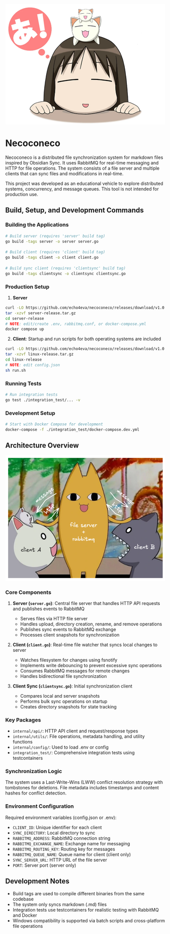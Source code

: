 ![necoconeco](assets/necoconeco.jpg)

# Necoconeco

Necoconeco is a distributed file synchronization system for markdown files inspired by Obsidian Sync. It uses RabbitMQ for real-time messaging and HTTP for file operations. The system consists of a file server and multiple clients that can sync files and modifications in real-time.

This project was developed as an educational vehicle to explore distributed systems, concurrency, and message queues. This tool is not intended for production use.

## Build, Setup, and Development Commands

### Building the Applications

```bash
# Build server (requires 'server' build tag)
go build -tags server -o server server.go

# Build client (requires 'client' build tag)
go build -tags client -o client client.go

# Build sync client (requires 'clientsync' build tag)
go build -tags clientsync -o clientsync clientsync.go
```

### Production Setup

1. **Server**
```bash
curl -LO https://github.com/echo4eva/necoconeco/releases/download/v1.0.1/server-release.tar.gz
tar -xzvf server-release.tar.gz
cd server-release
# NOTE: edit/create .env, rabbitmq.conf, or docker-compose.yml
docker compose up
```

2. **Client**:
   Startup and run scripts for both operating systems are included
```bash
curl -LO https://github.com/echo4eva/necoconeco/releases/download/v1.0.1/linux-release.tar.gz
tar -xzvf linux-release.tar.gz
cd linux-release
# NOTE: edit config.json
sh run.sh
```

### Running Tests

```bash
# Run integration tests
go test ./integration_test/... -v
```

### Development Setup

```bash
# Start with Docker Compose for development
docker-compose -f ./integration_test/docker-compose.dev.yml
```

## Architecture Overview

![uml](assets/uml.png)

### Core Components

1. **Server (`server.go`)**: Central file server that handles HTTP API requests and publishes events to RabbitMQ
   - Serves files via HTTP file server
   - Handles upload, directory creation, rename, and remove operations
   - Publishes sync events to RabbitMQ exchange
   - Processes client snapshots for synchronization

2. **Client (`client.go`)**: Real-time file watcher that syncs local changes to server
   - Watches filesystem for changes using fsnotify
   - Implements write debouncing to prevent excessive sync operations
   - Consumes RabbitMQ messages for remote changes
   - Handles bidirectional file synchronization

3. **Client Sync (`clientsync.go`)**: Initial synchronization client
   - Compares local and server snapshots
   - Performs bulk sync operations on startup
   - Creates directory snapshots for state tracking

### Key Packages

- `internal/api/`: HTTP API client and request/response types
- `internal/utils/`: File operations, metadata handling, and utility functions
- `internal/config/`: Used to load .env or config
- `integration_test/`: Comprehensive integration tests using testcontainers

### Synchronization Logic

The system uses a Last-Write-Wins (LWW) conflict resolution strategy with tombstones for deletions. File metadata includes timestamps and content hashes for conflict detection.

### Environment Configuration

Required environment variables (config.json or .env):

- `CLIENT_ID`: Unique identifier for each client
- `SYNC_DIRECTORY`: Local directory to sync
- `RABBITMQ_ADDRESS`: RabbitMQ connection string
- `RABBITMQ_EXCHANGE_NAME`: Exchange name for messaging
- `RABBITMQ_ROUTING_KEY`: Routing key for messages
- `RABBITMQ_QUEUE_NAME`: Queue name for client (client only)
- `SYNC_SERVER_URL`: HTTP URL of the file server
- `PORT`: Server port (server only)

## Development Notes

- Build tags are used to compile different binaries from the same codebase
- The system only syncs markdown (.md) files
- Integration tests use testcontainers for realistic testing with RabbitMQ and Docker
- Windows compatibility is supported via batch scripts and cross-platform file operations

